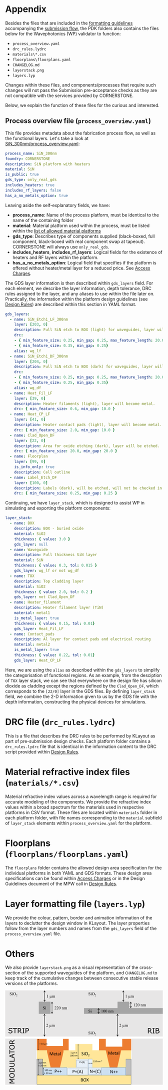 # Appendix

Besides the files that are included in the [formatting
guidelines](./guidelines/FormattingGuidelines.md) accompanying the [submission
flow](./readme.md#submission-format), the PDK folders also contains
the files below for the Wavephotonics (WP) validator to function:

- `process_overview.yaml`
- `drc_rules.lydrc`
- `materials\*.csv`
- `floorplans\floorplans.yaml`
- `CHANGELOG.md`
- `layerstack.png`
- `layers.lyp`

Changes within these files, and components/processes that require such
changes will not pass the Submission pre-acceptance checks as they are
not compatible with the services provided by CORNERSTONE.

Below, we explain the function of these files for the curious and
interested.

## Process overview file (`process_overview.yaml`)

This file provides metadata about the fabrication process flow, as well
as the functional layers. Let's take a look at
[SiN_300nm/process_overview.yaml](../SiN_300nm/process_overview.yaml):

``` yaml
process_name: SiN_300nm
foundry: CORNERSTONE
description: SiN platform with heaters
material: SiN
is_public: true
gds_type: only_real_gds
includes_heaters: true
includes_rf_layers: false
has_a_no_metals_option: true
```

Leaving aside the self-explanatory fields, we have:

- **process_name**: Name of the process platform, must be identical to the name of the containing folder
- **material**: Material platform used within the process, must be listed within the [list of allowed material platforms](./references/materials_list.md)
- **gds_type**: Describes type of components supplied (black-boxed, full component, black-boxed with real component swap at tapeout). CORNERSTONE will always use `only_real_gds`.
- **includes_heaters**, **includes_rf_layers**: Logical fields for the existence of heaters and RF layers within the platform.
- **has_a_no_metals_option**: Logical field that specifies if the platform is offered without heater/metal layer for a reduced price. See [Access Charges](https://www.cornerstone.sotonfab.co.uk/mpw-schedule-costs/).

The GDS layer information is then described within `gds_layers` field.
For each element, we describe the layer information, depth tolerance,
DRC rules assigned to the layer, and any aliases to use within the file
later on. Practically, the information within the platform design
guidelines (see [Design
Rules](https://www.cornerstone.sotonfab.co.uk/design-rules/)) are
described within this section in YAML format.

``` yaml
gds_layers:
  - name: SiN_Etch1_LF_300nm
    layer: [203, 0]
    description: Full SiN etch to BOX (light) for waveguides, layer will be protected. No max feature length @0.35um features.
    drc: 
    - { min_feature_size: 0.25, min_gap: 0.25, max_feature_length: 20.0 }
    - { min_feature_size: 0.35, min_gap: 0.25}
    alias: wg_lf
  - name: SiN_Etch1_DF_300nm
    layer: [204, 0]
    description: Full SiN etch to BOX (dark) for waveguides, layer will be etched. No max feature length @0.35um gaps
    drc: 
    - { min_feature_size: 0.25, min_gap: 0.25, max_feature_length: 20.0 }
    - { min_feature_size: 0.25, min_gap: 0.35}
    alias: wg_df
  - name: Heat_Fil_LF
    layer: [39, 0]
    description: Heater filaments (light), layer will become metal.
    drc: { min_feature_size: 0.6, min_gap: 10.0 }
  - name: Heat_CP_LF
    layer: [41, 0]
    description: Heater contact pads (light), layer will become metal.
    drc: { min_feature_size: 2.0, min_gap: 10.0 }
  - name: Clad_Open_DF
    layer: [22, 0]
    description: Area for oxide etching (dark), layer will be etched. 
    drc: { min_feature_size: 20.0, min_gap: 20.0 }
  - name: Floorplan
    layer: [99, 0]
    is_info_only: true
    description: Cell outline
  - name: Label_Etch_DF
    layer: [100, 0]
    description: Labels (dark), will be etched, will not be checked in DRC
    drc: { min_feature_size: 0.25, min_gap: 0.25 }
```

Continuing, we have `layer_stack`, which is designed to assist WP in
simulating and exporting the platform components:

``` yaml
layer_stack:
  - name: BOX
    description: BOX - buried oxide
    material: SiO2
    thickness: { value: 3.0 }
    gds_layer: null
  - name: Waveguide
    description: Full thickness SiN layer
    material: SiN
    thickness: { value: 0.3, tol: 0.015 }
    gds_layer: wg_lf or not wg_df
  - name: TOX
    description: Top cladding layer
    material: SiO2
    thickness: { value: 2.0, tol: 0.2 }
    gds_layer: not Clad_Open_DF
  - name: Heater_filament
    description: Heater filament layer (TiN)
    material: metal1
    is_metal_layer: true
    thickness: { value: 0.15, tol: 0.01}
    gds_layer: Heat_Fil_LF
  - name: Contact_pads
    description: Al layer for contact pads and electrical routing
    material: metal2
    is_metal_layer: true
    thickness: { value: 0.22, tol: 0.01}
    gds_layer: Heat_CP_LF
```

Here, we are using the `alias` as described within the `gds_layers` to
simplify the categorisation of functional regions. As an example, from
the desciption of `TOX` layer stack, we can see that everywhere on the
design file has silicon dioxide as cladding except the regions defined
by the `Clad_Open_DF`, which corresponds to the `[22/0]` layer in the
GDS files. By defining `layer_stack` field, we combine the 2-D
information given to us by the GDS file with the depth information,
constructing the physical devices for simulations.

# DRC file (`drc_rules.lydrc`)

This is a file that describes the DRC rules to be performed by KLayout
as part of pre-submission design checks. Each platform folder contains a
`drc_rules.lydrc` file that is identical in the information content to
the DRC script provided within [Design
Rules](https://www.cornerstone.sotonfab.co.uk/design-rules/).

# Material refractive index files (`materials/*.csv`)

Material refractive index values across a wavelength range is required
for accurate modeling of the components. We provide the refractive index
values within a broad spectrum for the materials used in respective
platforms in CSV format. These files are located within `materials`
folder in each platform folder, with file names corresponding to the
`material` subfield of `layer_stack` elements within
`process_overview.yaml` for the platform.

# Floorplans (`floorplans/floorplans.yaml`)

The `floorplans` folder contains the allowed design area specification
for the individual platforms in both YAML and GDS formats. These design
area specifications can be found within [Access
Charges](https://www.cornerstone.sotonfab.co.uk/mpw-schedule-costs/) or
in the Design Guidelines document of the MPW call in [Design
Rules](https://www.cornerstone.sotonfab.co.uk/design-rules/).

# Layer formatting file (`layers.lyp`)

We provide the colour, pattern, border and animation information of the
layers to declutter the design window in KLayout. The layer properties
follow from the layer numbers and names from the `gds_layers` field of
the `process_overview.yaml` file.

# Others

We also provide `layerstack.png` as a visual representation of the
cross-section of the supported waveguides of the platform, and
`CHANGELOG.md` to keep track of the cumulative changes between
consecutive stable release versions of the platforms.

<img src="../Si_220nm_active/layerstack.png" class="align-center"
width="600" alt="image" />